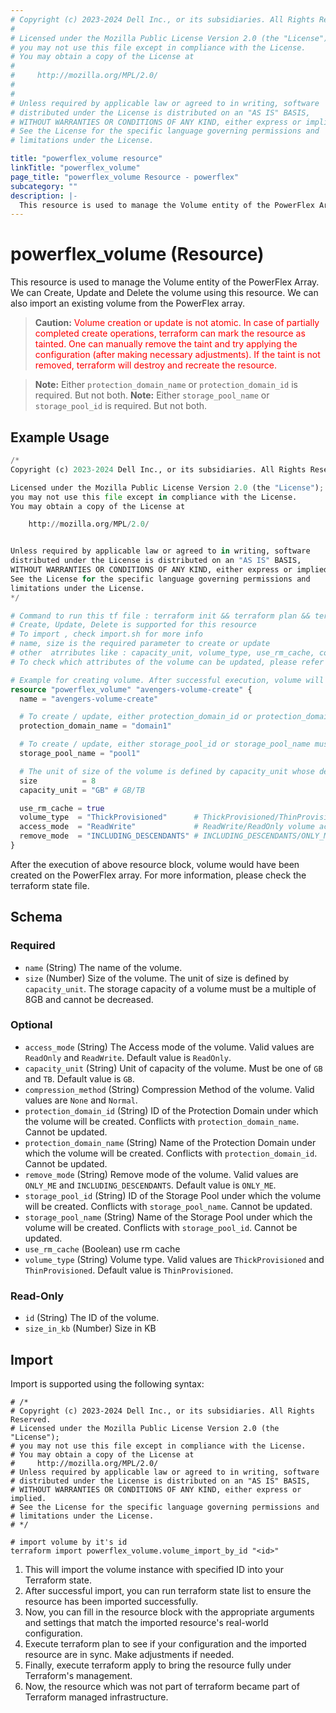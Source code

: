 ```yaml
---
# Copyright (c) 2023-2024 Dell Inc., or its subsidiaries. All Rights Reserved.
# 
# Licensed under the Mozilla Public License Version 2.0 (the "License");
# you may not use this file except in compliance with the License.
# You may obtain a copy of the License at
# 
#     http://mozilla.org/MPL/2.0/
# 
# 
# Unless required by applicable law or agreed to in writing, software
# distributed under the License is distributed on an "AS IS" BASIS,
# WITHOUT WARRANTIES OR CONDITIONS OF ANY KIND, either express or implied.
# See the License for the specific language governing permissions and
# limitations under the License.

title: "powerflex_volume resource"
linkTitle: "powerflex_volume"
page_title: "powerflex_volume Resource - powerflex"
subcategory: ""
description: |-
  This resource is used to manage the Volume entity of the PowerFlex Array. We can Create, Update and Delete the volume using this resource. We can also import an existing volume from the PowerFlex array.
---
```


# powerflex_volume (Resource)

This resource is used to manage the Volume entity of the PowerFlex Array. We can Create, Update and Delete the volume using this resource. We can also import an existing volume from the PowerFlex array.

> **Caution:** <span style='color: red;' >Volume creation or update is not atomic. In case of partially completed create operations, terraform can mark the resource as tainted.
One can manually remove the taint and try applying the configuration (after making necessary adjustments).
If the taint is not removed, terraform will destroy and recreate the resource.</span>

> **Note:** Either `protection_domain_name` or `protection_domain_id` is required. But not both. 
> **Note:** Either `storage_pool_name` or `storage_pool_id` is required. But not both. 

## Example Usage

```terraform
/*
Copyright (c) 2023-2024 Dell Inc., or its subsidiaries. All Rights Reserved.

Licensed under the Mozilla Public License Version 2.0 (the "License");
you may not use this file except in compliance with the License.
You may obtain a copy of the License at

    http://mozilla.org/MPL/2.0/


Unless required by applicable law or agreed to in writing, software
distributed under the License is distributed on an "AS IS" BASIS,
WITHOUT WARRANTIES OR CONDITIONS OF ANY KIND, either express or implied.
See the License for the specific language governing permissions and
limitations under the License.
*/

# Command to run this tf file : terraform init && terraform plan && terraform apply
# Create, Update, Delete is supported for this resource
# To import , check import.sh for more info
# name, size is the required parameter to create or update
# other  atrributes like : capacity_unit, volume_type, use_rm_cache, compression_method, access_mode, remove_mode are optional 
# To check which attributes of the volume can be updated, please refer Product Guide in the documentation

# Example for creating volume. After successful execution, volume will be created with 8 GB size.
resource "powerflex_volume" "avengers-volume-create" {
  name = "avengers-volume-create"

  # To create / update, either protection_domain_id or protection_domain_name must be provided
  protection_domain_name = "domain1"

  # To create / update, either storage_pool_id or storage_pool_name must be provided
  storage_pool_name = "pool1"

  # The unit of size of the volume is defined by capacity_unit whose default value is "GB".
  size          = 8
  capacity_unit = "GB" # GB/TB

  use_rm_cache = true
  volume_type  = "ThickProvisioned"      # ThickProvisioned/ThinProvisioned volume type
  access_mode  = "ReadWrite"             # ReadWrite/ReadOnly volume access mode
  remove_mode  = "INCLUDING_DESCENDANTS" # INCLUDING_DESCENDANTS/ONLY_ME remove mode
}
```

After the execution of above resource block, volume would have been created on the PowerFlex array. For more information, please check the terraform state file.

<!-- schema generated by tfplugindocs -->
## Schema

### Required

- `name` (String) The name of the volume.
- `size` (Number) Size of the volume. The unit of size is defined by `capacity_unit`. The storage capacity of a volume must be a multiple of 8GB and cannot be decreased.

### Optional

- `access_mode` (String) The Access mode of the volume. Valid values are `ReadOnly` and `ReadWrite`. Default value is `ReadOnly`.
- `capacity_unit` (String) Unit of capacity of the volume. Must be one of `GB` and `TB`. Default value is `GB`.
- `compression_method` (String) Compression Method of the volume. Valid values are `None` and `Normal`.
- `protection_domain_id` (String) ID of the Protection Domain under which the volume will be created. Conflicts with `protection_domain_name`. Cannot be updated.
- `protection_domain_name` (String) Name of the Protection Domain under which the volume will be created. Conflicts with `protection_domain_id`. Cannot be updated.
- `remove_mode` (String) Remove mode of the volume. Valid values are `ONLY_ME` and `INCLUDING_DESCENDANTS`. Default value is `ONLY_ME`.
- `storage_pool_id` (String) ID of the Storage Pool under which the volume will be created. Conflicts with `storage_pool_name`. Cannot be updated.
- `storage_pool_name` (String) Name of the Storage Pool under which the volume will be created. Conflicts with `storage_pool_id`. Cannot be updated.
- `use_rm_cache` (Boolean) use rm cache
- `volume_type` (String) Volume type. Valid values are `ThickProvisioned` and `ThinProvisioned`. Default value is `ThinProvisioned`.

### Read-Only

- `id` (String) The ID of the volume.
- `size_in_kb` (Number) Size in KB

## Import

Import is supported using the following syntax:

```shell
# /*
# Copyright (c) 2023-2024 Dell Inc., or its subsidiaries. All Rights Reserved.
# Licensed under the Mozilla Public License Version 2.0 (the "License");
# you may not use this file except in compliance with the License.
# You may obtain a copy of the License at
#     http://mozilla.org/MPL/2.0/
# Unless required by applicable law or agreed to in writing, software
# distributed under the License is distributed on an "AS IS" BASIS,
# WITHOUT WARRANTIES OR CONDITIONS OF ANY KIND, either express or implied.
# See the License for the specific language governing permissions and
# limitations under the License.
# */

# import volume by it's id
terraform import powerflex_volume.volume_import_by_id "<id>"
```

1. This will import the volume instance with specified ID into your Terraform state.
2. After successful import, you can run terraform state list to ensure the resource has been imported successfully.
3. Now, you can fill in the resource block with the appropriate arguments and settings that match the imported resource's real-world configuration.
4. Execute terraform plan to see if your configuration and the imported resource are in sync. Make adjustments if needed.
5. Finally, execute terraform apply to bring the resource fully under Terraform's management.
6. Now, the resource which was not part of terraform became part of Terraform managed infrastructure.